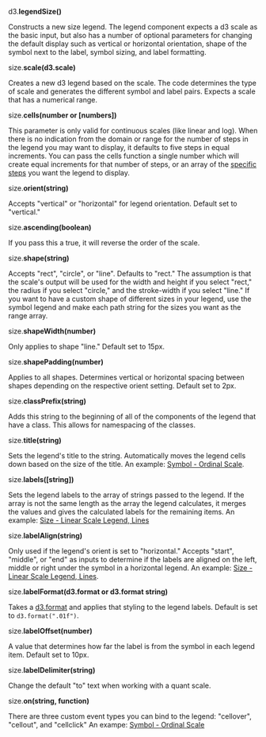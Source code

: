 d3.**legendSize()**

Constructs a new size legend. The legend component expects a d3 scale as the basic input, but also has a number of optional parameters for changing the default display such as vertical or horizontal orientation, shape of the symbol next to the label, symbol sizing, and label formatting.

size.**scale(d3.scale)**

Creates a new d3 legend based on the scale. The code determines the type of scale and generates the different symbol and label pairs. Expects a scale that has a numerical range.

size.**cells(number or [numbers])**

This parameter is only valid for continuous scales (like linear and log). When there is no indication from the domain or range for the number of steps in the legend you may want to display, it defaults to five steps in equal increments. You can pass the cells function a single number which will create equal increments for that number of steps, or an array of the [specific steps](#color-linear-custom) you want the legend to display.

size.**orient(string)**

Accepts "vertical" or "horizontal" for legend orientation. Default set to "vertical."

size.**ascending(boolean)**

If you pass this a true, it will reverse the order of the scale.

size.**shape(string)**

Accepts "rect", "circle", or "line". Defaults to "rect." The assumption is that the scale's output will be used for the width and height if you select "rect," the radius if you select "circle," and the stroke-width if you select "line." If you want to have a custom shape of different sizes in your legend, use the symbol legend and make each path string for the sizes you want as the range array.

size.**shapeWidth(number)**

Only applies to shape "line." Default set to 15px.

size.**shapePadding(number)**

Applies to all shapes. Determines vertical or horizontal spacing between shapes depending on the respective orient setting. Default set to 2px.

size.**classPrefix(string)**

Adds this string to the beginning of all of the components of the legend that have a class. This allows for namespacing of the classes.

size.**title(string)**

Sets the legend's title to the string. Automatically moves the legend cells down based on the size of the title. An example: [Symbol - Ordinal Scale](#symbol-ordinal).

size.**labels([string])**

Sets the legend labels to the array of strings passed to the legend. If the array is not the same length as the array the legend calculates, it merges the values and gives the calculated labels for the remaining items. An example: [Size - Linear Scale Legend, Lines](#size-line)

size.**labelAlign(string)**

Only used if the legend's orient is set to "horizontal." Accepts "start", "middle", or "end" as inputs to determine if the labels are aligned on the left, middle or right under the symbol in a horizontal legend. An example: [Size - Linear Scale Legend, Lines](#size-line).

size.**labelFormat(d3.format or d3.format string)**


Takes a [d3.format](https://github.com/mbostock/d3/wiki/Formatting) and applies that styling to the legend labels. Default is set to `d3.format(".01f")`.

size.**labelOffset(number)**

A value that determines how far the label is from the symbol in each legend item. Default set to 10px.

size.**labelDelimiter(string)**

Change the default "to" text when working with a quant scale.

size.**on(string, function)**

There are three custom event types you can bind to the legend: "cellover", "cellout", and "cellclick" An exampe: [Symbol - Ordinal Scale](#symbol-ordinal)
